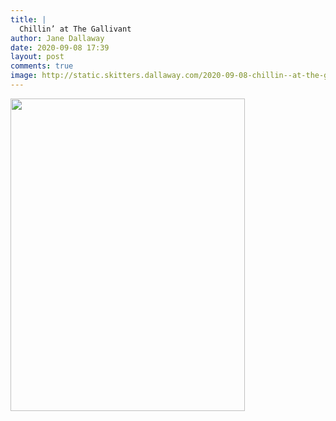 ```yaml
---
title: |
  Chillin’ at The Gallivant
author: Jane Dallaway
date: 2020-09-08 17:39
layout: post
comments: true
image: http://static.skitters.dallaway.com/2020-09-08-chillin--at-the-gallivant-thumb-1-IMG-3691.JPG
---
```


<div>
        <a href="http://static.skitters.dallaway.com/2020-09-08-chillin--at-the-gallivant-fullsize-1-IMG-3691.JPG">
          <img src="http://static.skitters.dallaway.com/2020-09-08-chillin--at-the-gallivant-thumb-1-IMG-3691.JPG" width="375" height="500"/>
        </a>
      </div>


  
      